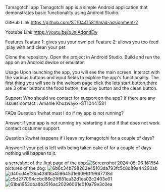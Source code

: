 Tamagotchi app
Tamagotchi app is a simple Android application that demonstrates basic functionality using Android Studio.

GitHub Link
https://github.com/ST10441581/Imad-assignment-2

Youtube Link
https://youtu.be/bJnIAdqndEw

Features
Feature 1: gives you your own pet 
Feature 2: allows you too feed ,play with and clean your pet

Clone the repository.
Open the project in Android Studio.
Build and run the app on an Android device or emulator.

Usage
Upon launching the app, you will see the main screen.
Interact with the various buttons and input fields to explore the app's functionality.
The first thing you will see is the welcom page click the lets start button,there are 3 other buttons the food button, the play button and the clean button.

Support
Who should we contact for support on the app?
If there are any issues contact : Amahle Khuzwayo -ST10441581

FAQs
Question 1:what must I do if my app is not running?

Answer:if your app is not running try restarting it and if that does not work contact costumer support.

Question 2:what happens if i leave my tomagotchi for a couple of days?

Answer:if your pet is left with being taken cake of for a couple of days nothing will happen to it.

a scrreshot of the first page of the app:![Screenshot 2024-05-06 161554](https://github.com/ST10441581/Imad-assignment-2/assets/160500323/d628a798-334b-4733-a166-f9c6968523f8)
pictures of the dog:
![6b6c34b798282e45103da793fc5c8d89a44290ab](https://github.com/ST10441581/Imad-assignment-2/assets/160500323/20d8f335-6f6f-477f-8f35-dc512b693058)
![d40cd4ef39a438f8a459645d1e90991f9867718d](https://github.com/ST10441581/Imad-assignment-2/assets/160500323/bea450dd-4899-415f-95fa-2fa6649add1f)
![c5d277094ccbd86e2ff681ea32d1ea02c2403e01](https://github.com/ST10441581/Imad-assignment-2/assets/160500323/015807dd-5648-4b88-8221-1d982d14791a)
![61ba1953dba8b3516ac20296061e010a79e3c0ea](https://github.com/ST10441581/Imad-assignment-2/assets/160500323/04122dbf-f89e-4cf4-8595-2da753541a43)

